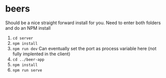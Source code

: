 # beers
Should be a nice straight forward install for you. Need to enter both folders and do an NPM install
1. `cd server`
2. `npm install`
3. `npm run dev` Can eventually set the port as process variable here (not fully implented in the client)
3. `cd ../beer-app`
4. `npm install`
5. `npm run serve`